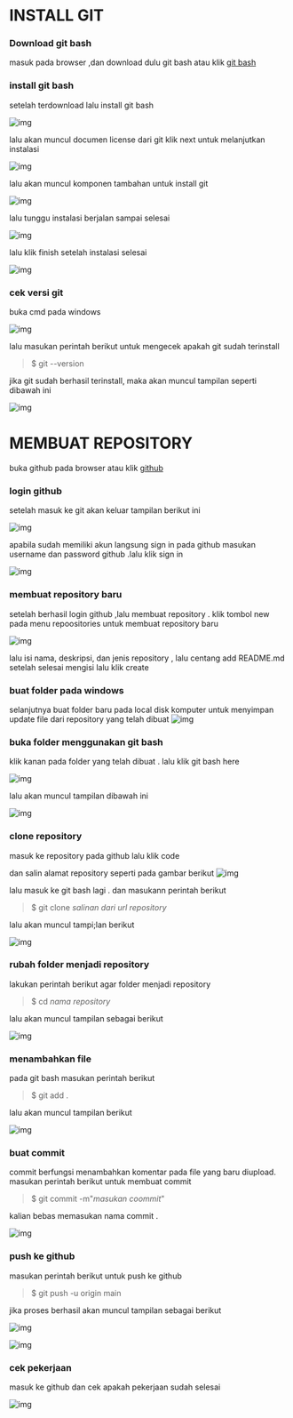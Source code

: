 # **INSTALL GIT**
### Download git bash
masuk pada browser ,dan download dulu git bash
atau klik [git bash](git-scm.com)

### install git bash 
setelah terdownload lalu install git bash

![img](/screenshot/Picture2.png)

lalu akan muncul documen license dari git
klik next untuk melanjutkan instalasi

![img](screenshot/Picture3.png)

lalu akan muncul komponen tambahan untuk install git

![img](screenshot/Picture4.png)


lalu tunggu instalasi berjalan sampai selesai

![img](screenshot/Screenshot_188.png)

lalu klik finish setelah instalasi selesai

![img](screenshot/picture6.png)

### cek versi git
buka cmd pada windows

![img](screenshot/Picture7.png)

lalu masukan perintah berikut untuk mengecek apakah git sudah terinstall


> $ git --version

jika git sudah berhasil terinstall, maka akan muncul tampilan seperti dibawah ini


![img](screenshot/Picture8.png)

# **MEMBUAT REPOSITORY**
buka github pada browser 
atau klik [github](http://github.com)

### login github
setelah masuk ke git akan keluar tampilan berikut ini

![img](screenshot/Picture11.png)

apabila sudah memiliki akun langsung sign in pada github
masukan username dan password github .lalu klik sign in

![img](screenshot/Picture12.png)


### membuat repository baru

setelah berhasil login github ,lalu membuat repository .
klik tombol new pada menu repoositories untuk membuat repository baru

![img](screenshot/Picture13.png)

lalu isi nama, deskripsi, dan jenis repository , 
lalu centang add README.md
setelah selesai mengisi lalu klik create

### buat folder pada windows

selanjutnya buat folder baru pada local disk komputer untuk menyimpan update file dari repository yang telah dibuat
![img](screenshot/Picture1.png)

### buka folder menggunakan git bash

klik kanan pada folder yang telah dibuat .
lalu klik git bash here

![img](screenshot/Picture9.png)
 
lalu akan muncul tampilan dibawah ini

![img](screenshot/Picture10.png)

### clone repository 

masuk ke repository pada github
lalu klik code

dan salin alamat repository seperti pada gambar berikut
![img](screenshot/Picture14.png)

lalu masuk ke git bash lagi .
dan masukann perintah berikut

> $ git clone *salinan dari url repository*

lalu akan muncul tampi;lan berikut

![img](screenshot/Picture15.png)

### rubah folder menjadi repository

lakukan perintah berikut agar folder menjadi repository

> $ cd *nama repository*

lalu akan muncul tampilan sebagai berikut

![img](screenshot/Picture16.png)

### menambahkan file

pada git bash masukan perintah berikut

> $ git add .

lalu akan muncul tampilan berikut

![img](screenshot/Picture20.png)

### buat commit

commit berfungsi menambahkan komentar pada file yang baru diupload.
masukan perintah berikut untuk membuat commit

> $ git commit -m"*masukan coommit*"

kalian bebas memasukan nama commit .

![img](screenshot/Picture21.png)

### push ke github

masukan perintah berikut untuk push ke github

> $ git push -u origin main

jika proses berhasil akan muncul tampilan sebagai berikut


![img](screenshot/Picture22.png)

![img](screenshot/Picture22.png)

### cek pekerjaan
masuk ke github dan cek apakah pekerjaan sudah selesai

![img](screenshot/Picture23.png)

